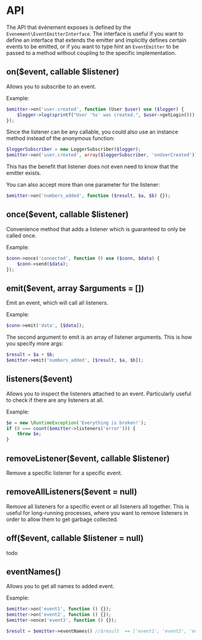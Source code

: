# API

The API that événement exposes is defined by the
`Evenement\EventEmitterInterface`. The interface is useful if you want to
define an interface that extends the emitter and implicitly defines certain
events to be emitted, or if you want to type hint an `EventEmitter` to be
passed to a method without coupling to the specific implementation.

## on($event, callable $listener)

Allows you to subscribe to an event.

Example:

```php
$emitter->on('user.created', function (User $user) use ($logger) {
    $logger->log(sprintf("User '%s' was created.", $user->getLogin()));
});
```

Since the listener can be any callable, you could also use an instance method
instead of the anonymous function:

```php
$loggerSubscriber = new LoggerSubscriber($logger);
$emitter->on('user.created', array($loggerSubscriber, 'onUserCreated'));
```

This has the benefit that listener does not even need to know that the emitter
exists.

You can also accept more than one parameter for the listener:

```php
$emitter->on('numbers_added', function ($result, $a, $b) {});
```

## once($event, callable $listener)

Convenience method that adds a listener which is guaranteed to only be called
once.

Example:

```php
$conn->once('connected', function () use ($conn, $data) {
    $conn->send($data);
});
```

## emit($event, array $arguments = [])

Emit an event, which will call all listeners.

Example:

```php
$conn->emit('data', [$data]);
```

The second argument to emit is an array of listener arguments. This is how you
specify more args:

```php
$result = $a + $b;
$emitter->emit('numbers_added', [$result, $a, $b]);
```

## listeners($event)

Allows you to inspect the listeners attached to an event. Particularly useful
to check if there are any listeners at all.

Example:

```php
$e = new \RuntimeException('Everything is broken!');
if (0 === count($emitter->listeners('error'))) {
    throw $e;
}
```

## removeListener($event, callable $listener)

Remove a specific listener for a specific event.

## removeAllListeners($event = null)

Remove all listeners for a specific event or all listeners all together. This
is useful for long-running processes, where you want to remove listeners in
order to allow them to get garbage collected.


## off($event, callable $listener = null)

todo

## eventNames()

Allows you to get all names to added event.

Example:

```php
$emitter->on('event1', function () {});
$emitter->on('event2', function () {});
$emitter->once('event3', function () {});

$result = $emitter->eventNames() //$result  == ['event1', 'event2', 'event3'] 
```
